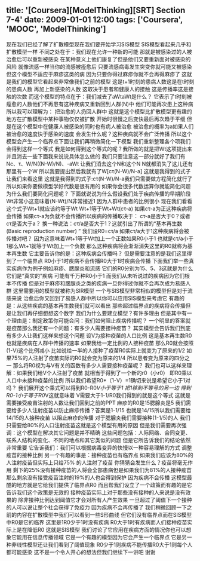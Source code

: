 title: '[Coursera][ModelThinking][SRT] Section 7-4'
date: 2009-01-01 12:00
tags: ['Coursera', 'MOOC', 'ModelThinking']
---

﻿现在我们已经了解了扩散模型现在我们要开始学习SIS模型
SIS模型看起来几乎和扩散模型一样
不同之处在于：我们现在允许一种新的可能
那就是被感染过的人被治愈后可以重新被感染
在某种意义上他们康复了但是他们又要重新面对被感染的风险
就像流感一样当你的流感被痊愈后
只要流感病毒发生突变你就可能又被感染但这个模型不适应于麻疹这类的病
因为只要你得过麻疹你就不会再得麻疹了
这就是我们的模型它看起来非常像我们之前的模型
这是t+1时刻的患病人数这是在t时刻的患病人数
再加上新感染的人数
这取决于患者和健康人的接触
这是传播率这是接触的次数
而这个模型的特点在于：我们减去了aWtaWt是什么？
它表示了t时刻被痊愈的人数他们不再患有这种疾病又重新回到人群(N)中
他们可能再次患上这种病所以我可以理解为：
把治愈的人扔回人群中
这就是这个模型比扩散模型更有趣的地方在扩散模型中某种事物仅仅被扩散
开始时很慢之后变快最后再次趋于平缓
但是在这个模型中在健康人被感染的同时也有病人被治愈
被治愈的概率为a如果人们被治愈的速度快于感染的速度
会发生什么呢？这种疾病就不会广泛传播
所以这个模型会产生一个临界点下面让我们再稍微简化一下模型
我们重新整理各个项我们会得到这样一个等式
我是如何得到这个等式的呢？我所做的就是把Wt这项提出来
并且消去一些下面我来说说具体怎么做的
我们只要注意这一部分就好了我们有Nc、τ、W/N((N-W)/N)、-aWt
让我们消去这个N和这个N
N就都消失了这儿还有那里有一个W
所以我要提出然后我就有了W[cτ(N-W)/N-a]
这就是我得到的式子让我们来看这里
这就是我得到的式子:cτ(N-W)/N-a我们只需要做方程简化就行了
所以如果你要做模型学好代数是很有用的
如果你会很多代数运算你就能简化问题为什么我们要简化问题呢？
下面就说说为什么假设我们处于疾病传播的早期阶段
Wt非常小这意味着(N-Wt)/N非常接近1
因为人群中患者的比例很小
现在我们看看这个式子Wt+1就应该约等于Wt
Wt+1等于Wt+Wt(cτ-a)
如果cτ-a为正这种疾病将会传播
如果cτ-a为负就不会传播所以疾病的传播取决于：
cτ-a是否大于0？或者cτ是否大于a？
换一种说法：cτ/a是否大于1？这就引出了所谓的“基本再生数 (Basic reproduction number) ”
我们设R0=cτ/a
如果cτ/a大于1这种疾病将会被传播对吧？
因为这意味着Wt+1等于Wt加上一个正数如果R0小于1
也就是cτ/a小于1那么Wt+1就等于Wt加上一个负数
那么这种疾病将会渐渐消失这里的R0就称为基本再生数
它主要告诉你的是：这种疾病会传播吗？
但是需要注意的是我们这里得到了一个临界点
R0小于1时疾病不会传播R0大于1时疾病会传播
下面我们举一些真实疾病作为例子例如麻疹、腮腺炎和流感
它们的R0分别为15、5、3这就是为什么它们是“真实的”疾病
可能有千万种R0小于1 而我们从未听说过的疾病因为它们根本不传播
但是对于麻疹和腮腺炎之类的疾病一旦你得过你就不会再次成为易感人群
这里需要用的模型就被称为SIR模型
一个与SIS模型非常相似的模型但是对于流感来说
治愈后你又回到了易感人群中所以你可以应用SIS模型来考虑它
有趣的是：从这些疾病的基本再生数我们就可以看出
那些超过临界点的疾病将会传播但是让我们再仔细想想这个数字
我们为什么要建立模型？有许多理由
但是其中有一个理由是：制定政策你可能会问：我们如何阻止疾病传播呢？
一个明显的答案就是疫苗那么我还有一个问题：有多少人需要接种疫苗？
其实模型会告诉我们到底有多少人让我们这样来想这个问题
设V为接种疫苗的人口比例
这是基本再生数R0也就是疾病在人群中传播的速率
如果我给一定比例的人接种疫苗
那么R0就会按照(1-V)这个比例减小
比如说给一半的人接种了疫苗R0实际上就变为了原来的1/2
如果75%的人注射了疫苗实际的R0就会变为原来的1/4
所以患者变为原来的四分之一
那么将R0视为与V有关的函数有多少人需要接种疫苗呢？
我们也可以这样来理解：如果我们给V个人注射了疫苗
就相当于得到了一个新的r0（小r0）
即R0乘以人口中未接种疫苗的比例
所以我们希望R0*（1-V）=1确切来说是希望它小于1对吗？
我们展开这个乘式可以得到R0-R0*V小于等于1
把1移到不等号的另一边
得到R0-1小于等于R0*V这就意味着
V需要大于1-1/R0我们得到的就是这个等式
这就是需要接受疫苗注射的人数让我们回到之前的PPT
麻疹的R0是15腮腺炎是5
我们需要给多少人注射疫苗以防止麻疹传播？答案是1-1/15
也就是14/15所以我们需要给14/15的人接种疫苗
以阻止麻疹的传播
对于腮腺炎我们需要接种(1-1/5)的人
我们只需要给80%的人口注射疫苗这就是这个模型有用的原因
但是我们需要再次强调：这个模型在解决其它问题是并不精确
这些问题包括：人际网络、合同变更、联系人结构的变化、不同的地点和其它类似的问题
但是它所告诉我们的结论依然非常重要
它告诉我们：我们可以根据病毒变异的快慢以一种容易理解的方式
调整疫苗的接种比例
另一个有趣的事是：接种疫苗也有临界点
如果我们应该为80%的人注射疫苗但实际上只给75% 的人注射了疫苗
你猜猜会发生什么？疫苗将毫无作用
剩下的25%没有接种疫苗的人将会全部患病但是如果我们为81%的人接种疫苗
那么剩余没有接受疫苗注射的19%的人也会得到保护
因为疾病不会传播
这模型最酷的地方就是它给我们提供了临界点R0
而且帮我们设立了一个政策而有趣的是它告诉我们这个政策是无效的
接种疫苗实际上对于那些没有接种的人来说是没有效果的
除非接种比例达到阈值它才会对所有人产生效果
一旦超过了阈值下一个接种的人可以说让整个社会获得了免疫力
因为疾病不会再传播了
我们稍微回顾一下之前的内容在扩散模型中我们可以看到一些S形曲线
但它们没有临界点而在SIS模型中R0是它的临界
这里是1R0少于1时没有疾病
R0大于1时有疾病而人们接种疫苗实际上是在降低R0
这就是SIS模型
我们讨论了它应用在疾病方面的情况你也可以想象它能用在信息传播领域
它是一个有趣的模型因为它会产生一个临界点
它是另一种非线性模型还让我们看到了阈值现象
R0少于1则疾病不能传播R0大于1则每个人都可能感染
这不是一个令人开心的想法但我们继续下一讲吧 谢谢

